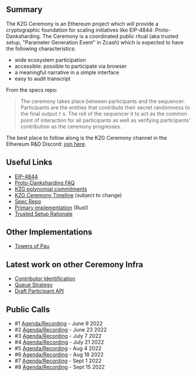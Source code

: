 ## Summary

The KZG Ceremony is an Ethereum project which will provide a cryptographic foundation for scaling initiatives like EIP-4844: Proto-Danksharding. The Ceremony is a coordinated public ritual (aka trusted setup, "Parameter Generation Event" in Zcash) which is expected to have the following characteristics:

- wide ecosystem participation
- accessible: possible to participate via browser
- a meaningful narrative in a simple interface 
- easy to audit transcript

From the specs repo:

> The ceremony takes place between participants and the sequencer. Participants are the entities that contribute their secret randomness to the final output 𝜏 s. The roll of the sequencer it to act as the common point of interaction for all participants as well as verifying participants' contribution as the ceremony progresses.

The best place to follow along is the KZG Ceremony channel in the Ethereum R&D Discord: [join here](https://discord.gg/bZrptf6Est).

## Useful Links
- [EIP-4844](https://eips.ethereum.org/EIPS/eip-4844)
- [Proto-Danksharding FAQ](https://notes.ethereum.org/@vbuterin/proto_danksharding_faq)
- [KZG polynomial commitments](https://dankradfeist.de/ethereum/2020/06/16/kate-polynomial-commitments.html)
- [KZG Ceremony Timeline](https://notes.ethereum.org/@CarlBeek/kzg_ceremony_timelines) (subject to change)
- [Spec Repo](https://github.com/ethereum/kzg-ceremony-specs) 
- [Primary implementation](https://github.com/crate-crypto/small-powers-of-tau) (Rust)
- [Trusted Setup Rationale](https://hackmd.io/@6iQDuIePQjyYBqDChYw_jg/SJ-08AoT5)

## Other Implementations
- [Towers of Pau](https://dknopik.de/)

## Latest work on other Ceremony Infra
- [Contributor Identification](https://pse-team.notion.site/Contributor-Identification-bd2824138a5f446785fdd70c60684176)
- [Queue Strategy](https://pse-team.notion.site/Queue-Strategy-c75120ae0c584e6f8db7738c9aaf963a)
- [Draft Participant API](https://www.notion.so/pse-team/Participant-API-a9d82f45a7574da28e4e47bc2ffae1e1)

## Public Calls
- #1 [Agenda/Recording](https://github.com/ethereum/pm/issues/546) - June 9 2022
- #2 [Agenda/Recording](https://github.com/ethereum/pm/issues/558) - June 23 2022
- #3 [Agenda/Recording](https://github.com/ethereum/pm/issues/560) - July 7 2022
- #4 [Agenda/Recording](https://github.com/ethereum/pm/issues/569) - July 21 2022
- #5 [Agenda/Recording](https://github.com/ethereum/pm/issues/587) - Aug 4 2022
- #6 [Agenda/Recording](https://github.com/ethereum/pm/issues/593) - Aug 18 2022
- #7 [Agenda/Recording](https://github.com/ethereum/pm/issues/613) - Sept 1 2022
- #8 [Agenda/Recording](https://github.com/ethereum/pm/issues/623) - Sept 15 2022
